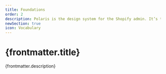 ```yaml
---
title: Foundations
order: 2
description: Polaris is the design system for the Shopify admin. It’s the shared language that guides how we build high-quality merchant experiences.
newSection: true
icon: Vocabulary
---
```


# {frontmatter.title}

<Lede>{frontmatter.description}</Lede>

<RichCardGrid cards={posts} category="foundations" />
